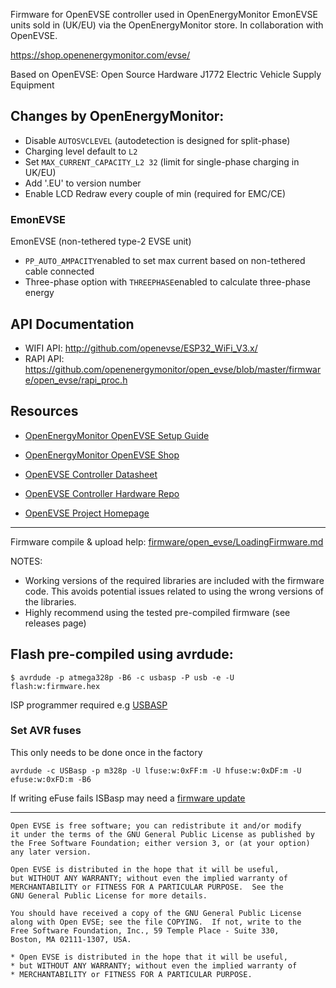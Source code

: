 
Firmware for OpenEVSE controller used in OpenEnergyMonitor EmonEVSE units sold in (UK/EU) via the OpenEnergyMonitor store. In collaboration with OpenEVSE.

https://shop.openenergymonitor.com/evse/

Based on OpenEVSE: Open Source Hardware J1772 Electric Vehicle Supply Equipment

## Changes by OpenEnergyMonitor:

- Disable `AUTOSVCLEVEL` (autodetection is designed for split-phase)
- Charging level default to `L2`
- Set `MAX_CURRENT_CAPACITY_L2 32` (limit for single-phase charging in UK/EU)
- Add '.EU' to version number
- Enable LCD Redraw every couple of min (required for EMC/CE)

### EmonEVSE

EmonEVSE (non-tethered type-2 EVSE unit)

- `PP_AUTO_AMPACITY`enabled to set max current based on non-tethered cable connected
- Three-phase option with `THREEPHASE`enabled to calculate three-phase energy

## API Documentation 

- WIFI API: http://github.com/openevse/ESP32_WiFi_V3.x/
- RAPI API: https://github.com/openenergymonitor/open_evse/blob/master/firmware/open_evse/rapi_proc.h

## Resources

- [OpenEnergyMonitor OpenEVSE Setup Guide](https://guide.openenergymonitor.org/integrations/openevse)
- [OpenEnergyMonitor OpenEVSE Shop](https://shop.openenergymonitor.com/ev-charging/)

- [OpenEVSE Controller Datasheet](https://github.com/OpenEVSE/OpenEVSE_PLUS/blob/master/OpenEVSE_PLUS_v5/OpenEVSE_Plus_v5.pdf)
- [OpenEVSE Controller Hardware Repo](https://github.com/OpenEVSE/OpenEVSE_PLUS)
- [OpenEVSE Project Homepage](https://openevse.com)


***


Firmware compile & upload help: [firmware/open_evse/LoadingFirmware.md](firmware/open_evse/LoadingFirmware.md)

NOTES:
- Working versions of the required libraries are included with the firmware code. This avoids potential issues related to using the wrong versions of the libraries.
- Highly recommend using the tested pre-compiled firmware (see releases page) 

## Flash pre-compiled using avrdude:

`$ avrdude -p atmega328p -B6 -c usbasp -P usb -e -U flash:w:firmware.hex`

ISP programmer required e.g [USBASP](https://www.amazon.co.uk/Hobby-Components-USBASP-Programmer-Adapter/dp/B06XYV162N)

### Set AVR fuses

This only needs to be done once in the factory 

`avrdude -c USBasp -p m328p -U lfuse:w:0xFF:m -U hfuse:w:0xDF:m -U efuse:w:0xFD:m -B6`

If writing eFuse fails ISBasp may need a [firmware update](https://www.vishnumaiea.in/articles/electronics/how-to-solve-usbasp-avr-efuse-write-problem-on-progisp)

***


```
Open EVSE is free software; you can redistribute it and/or modify
it under the terms of the GNU General Public License as published by
the Free Software Foundation; either version 3, or (at your option)
any later version.

Open EVSE is distributed in the hope that it will be useful,
but WITHOUT ANY WARRANTY; without even the implied warranty of
MERCHANTABILITY or FITNESS FOR A PARTICULAR PURPOSE.  See the
GNU General Public License for more details.

You should have received a copy of the GNU General Public License
along with Open EVSE; see the file COPYING.  If not, write to the
Free Software Foundation, Inc., 59 Temple Place - Suite 330,
Boston, MA 02111-1307, USA.

* Open EVSE is distributed in the hope that it will be useful,
* but WITHOUT ANY WARRANTY; without even the implied warranty of
* MERCHANTABILITY or FITNESS FOR A PARTICULAR PURPOSE.
```
